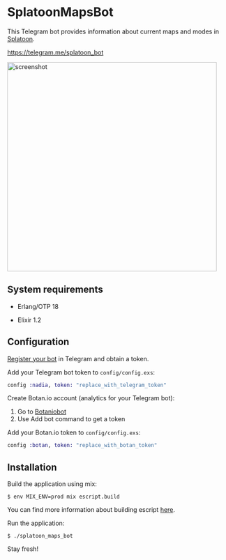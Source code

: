 # SplatoonMapsBot

This Telegram bot provides information about current maps and modes in [Splatoon](http://splatoon.nintendo.com).

https://telegram.me/splatoon_bot

<img width="480" alt="screenshot" src="https://cloud.githubusercontent.com/assets/854386/14634127/a35387da-0631-11e6-8451-979ee8e07593.png">

## System requirements

* Erlang/OTP 18

* Elixir 1.2

## Configuration
[Register your bot](https://core.telegram.org/bots#3-how-do-i-create-a-bot) in Telegram and obtain a token.

Add your Telegram bot token to `config/config.exs`:
```elixir
config :nadia, token: "replace_with_telegram_token"
```

Create Botan.io account (analytics for your Telegram bot):
 1. Go to [Botaniobot](https://telegram.me/botaniobot?start=src=github)
 2. Use Add bot command to get a token

Add your Botan.io token to `config/config.exs`:
```elixir
config :botan, token: "replace_with_botan_token"
```

## Installation

Build the application using mix:
```
$ env MIX_ENV=prod mix escript.build
```
You can find more information about building escript [here](http://elixir-lang.org/docs/stable/mix/Mix.Tasks.Escript.Build.html).

Run the application:
```
$ ./splatoon_maps_bot
```

Stay fresh!